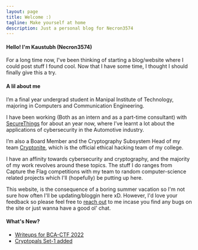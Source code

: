 ```yaml
---
layout: page
title: Welcome :)
tagline: Make yourself at home
description: Just a personal blog for Necron3574
---
```


#### Hello! I'm Kaustubh (Necron3574)

For a long time now, I've been thinking of starting a blog/website where I could post stuff I found cool. Now that I have some time, I thought I should finally give this a try.

#### A lil about me  
I’m a final year undergrad student in Manipal Institute of Technology, majoring in Computers and Communication Engineering.  

I have been working (Both as an intern and as a part-time consultant) with [SecureThings](https://securethings.ai/) for about an year now, where I’ve learnt a lot about the applications of cybersecurity in the Automotive industry.  

I’m also a Board Member and the Cryptography Subsystem Head of my team [Cryptonite](https://cryptonite.team/), which is the official ethical hacking team of my college.  

I have an affinity towards cybersecurity and cryptography, and the majority of my work revolves around these topics.
The stuff I do ranges from Capture the Flag competitions with my team to random computer-science related projects which I'll (hopefully) be putting up here.

This website, is the consequence of a boring summer vacation so I'm not sure how often I'll be updating/bloggin here xD. However, I'd love your feedback so please feel free to [reach out](pages/contact_me) to me incase you find any bugs on the site or just wanna have a good ol' chat.

#### What's New?

- [Writeups for BCA-CTF 2022](pages/bcactf_2022.md)
- [Cryptopals Set-1 added](pages/Cryptopals/Set_1/Set_1.md)
